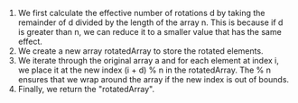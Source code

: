 1. We first calculate the effective number of rotations d by taking the remainder of d divided by the length of the array n. This is because if d is greater than n, we can reduce it to a smaller value that has the same effect.
2. We create a new array rotatedArray to store the rotated elements.
3. We iterate through the original array a and for each element at index i, we place it at the new index (i + d) % n in the rotatedArray. The % n ensures that we wrap around the array if the new index is out of bounds.
4. Finally, we return the "rotatedArray".
